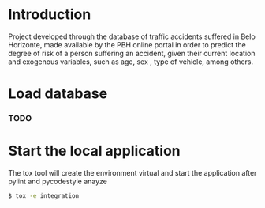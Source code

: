 # Introduction

Project developed through the database of traffic accidents suffered in Belo Horizonte, made available by the PBH online portal in order to predict the degree of risk of a person suffering an accident, given their current location and exogenous variables, such as age, sex , type of vehicle, among others.

# Load database

### TODO

# Start the local application

The tox tool will create the environment virtual and start the application after
pylint and pycodestyle anayze

```sh
$ tox -e integration
```
